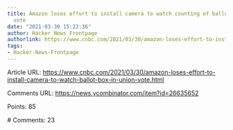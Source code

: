 ```yaml
---
title: Amazon loses effort to install camera to watch counting of ballots in union
  vote
date: "2021-03-30 15:22:36"
author: Hacker News Frontpage
authorlink: https://www.cnbc.com/2021/03/30/amazon-loses-effort-to-install-camera-to-watch-ballot-box-in-union-vote.html
tags:
- Hacker-News-Frontpage
---
```


<p>Article URL: <a href="https://www.cnbc.com/2021/03/30/amazon-loses-effort-to-install-camera-to-watch-ballot-box-in-union-vote.html">https://www.cnbc.com/2021/03/30/amazon-loses-effort-to-install-camera-to-watch-ballot-box-in-union-vote.html</a></p>
<p>Comments URL: <a href="https://news.ycombinator.com/item?id=26635652">https://news.ycombinator.com/item?id=26635652</a></p>
<p>Points: 85</p>
<p># Comments: 23</p>

